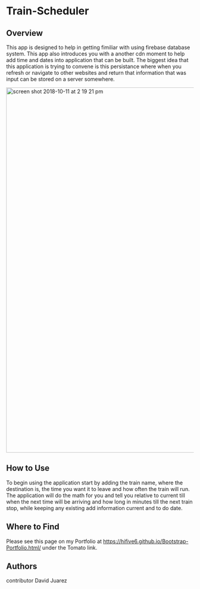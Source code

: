 # Train-Scheduler

## Overview
This app is designed to help in getting fimiliar with using firebase database system. This app also introduces you with a another cdn moment to help add time and dates into application that can be built. The biggest idea that this application is trying to convene is this persistance where when you refresh or navigate to other websites and return that information that was input can be stored on a server somewhere. 

<img width="978" alt="screen shot 2018-10-11 at 2 19 21 pm" src="https://user-images.githubusercontent.com/39879994/46825139-e4900b80-cd60-11e8-8fb6-afea912678ec.png">

## How to Use
To begin using the application start by adding the train name, where the destination is, the time you want it to leave and how often the train will run. The application  will do the math for you and tell you relative to current till when the next time will be arriving and how long in minutes till the next train stop, while keeping any existing add information current and to do date.

## Where to Find
Please see this page on my Portfolio at
https://hifive6.github.io/Bootstrap-Portfolio.html/
under the Tomato link.


## Authors
contributor David Juarez